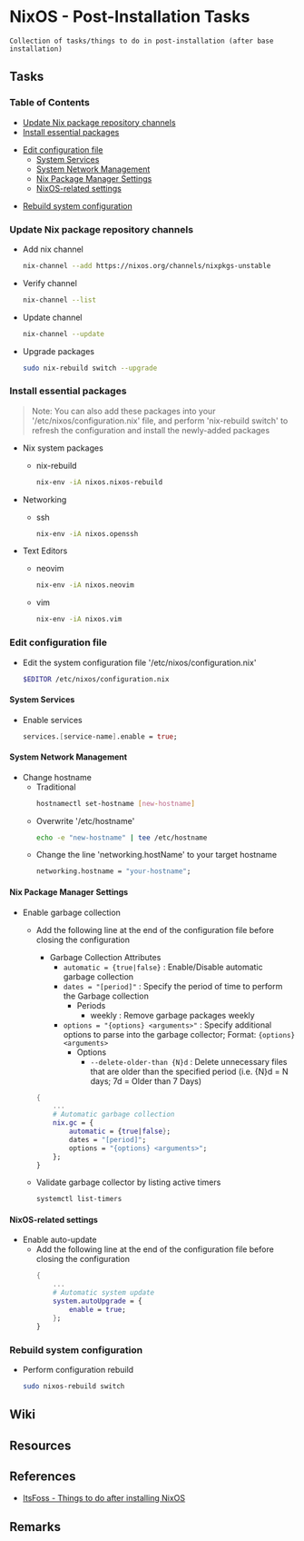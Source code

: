 # NixOS - Post-Installation Tasks

```
Collection of tasks/things to do in post-installation (after base installation)
```

## Tasks
### Table of Contents
+ [Update Nix package repository channels](#update-nix-package-repository-channels)
+ [Install essential packages](#install-essential-packages)
- [Edit configuration file](#edit-configuration-file)
    + [System Services](#system-services)
    + [System Network Management](#system-network-management)
    + [Nix Package Manager Settings](#nix-package-manager-settings)
    + [NixOS-related settings](#nixos-related-settings)
+ [Rebuild system configuration](#rebuild-system-configuration)

### Update Nix package repository channels
- Add nix channel
    ```bash
    nix-channel --add https://nixos.org/channels/nixpkgs-unstable
    ```
- Verify channel
    ```bash
    nix-channel --list
    ```
- Update channel
    ```bash
    nix-channel --update
    ```
- Upgrade packages
    ```bash
    sudo nix-rebuild switch --upgrade
    ```

### Install essential packages
> Note: You can also add these packages into your '/etc/nixos/configuration.nix' file, and perform 'nix-rebuild switch' to refresh the configuration and install the newly-added packages

- Nix system packages
    - nix-rebuild
        ```bash
        nix-env -iA nixos.nixos-rebuild
        ```

- Networking
    - ssh
        ```bash
        nix-env -iA nixos.openssh
        ```

- Text Editors
    - neovim
        ```bash
        nix-env -iA nixos.neovim
        ```
    - vim
        ```bash
        nix-env -iA nixos.vim
        ```

### Edit configuration file
- Edit the system configuration file '/etc/nixos/configuration.nix'
    ```bash
    $EDITOR /etc/nixos/configuration.nix
    ```

#### System Services
- Enable services
    ```nix
    services.[service-name].enable = true;
    ```

#### System Network Management
- Change hostname
    - Traditional
        ```bash
        hostnamectl set-hostname [new-hostname]
        ```
    - Overwrite '/etc/hostname'
        ```bash
        echo -e "new-hostname" | tee /etc/hostname
        ```
    - Change the line 'networking.hostName' to your target hostname
        ```nix
        networking.hostname = "your-hostname";
        ```

#### Nix Package Manager Settings
- Enable garbage collection
    - Add the following line at the end of the configuration file before closing the configuration
        - Garbage Collection Attributes
            + `automatic = {true|false}` : Enable/Disable automatic garbage collection
            - `dates = "[period]"` : Specify the period of time to perform the Garbage collection
                - Periods
                    + weekly : Remove garbage packages weekly
            - `options = "{options} <arguments>"` : Specify additional options to parse into the garbage collector; Format: `{options} <arguments>`
                - Options
                    + `--delete-older-than {N}d` : Delete unnecessary files that are older than the specified period (i.e. {N}d = N days; 7d = Older than 7 Days)
        ```nix
        {
            ...
            # Automatic garbage collection
            nix.gc = {
                automatic = {true|false};
                dates = "[period]";
                options = "{options} <arguments>";
            };
        }
        ```

    - Validate garbage collector by listing active timers
        ```bash
        systemctl list-timers
        ```

#### NixOS-related settings
- Enable auto-update
    - Add the following line at the end of the configuration file before closing the configuration
        ```nix
        {
            ...
            # Automatic system update
            system.autoUpgrade = {
                enable = true;
            };
        }
        ```

### Rebuild system configuration
- Perform configuration rebuild
    ```bash
    sudo nixos-rebuild switch
    ```

## Wiki

## Resources

## References
+ [ItsFoss - Things to do after installing NixOS](https://itsfoss.com/things-to-do-after-installing-nixos/)

## Remarks

